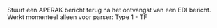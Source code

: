 Stuurt een APERAK bericht terug na het ontvangst van een EDI bericht. Werkt momenteel alleen voor parser: Type 1 - TF